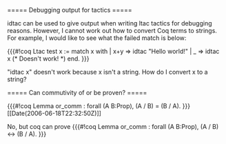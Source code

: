 ===== Debugging output for tactics =====

idtac can be used to give output when writing ltac tactics for debugging reasons. However, I cannot work out how to convert Coq terms to strings. For example, I would like to see what the failed match is below:

{{{#!coq 
Ltac test x :=
  match x with
  |  x+y => idtac "Hello world!"
  | _ => idtac x (* Doesn't work! *)
 end.
}}}

"idtac x" doesn't work because x isn't a string. How do I convert x to a string?

===== Can commutivity of or be proven? =====

{{{#!coq 
Lemma or_comm : forall (A B:Prop), (A \/ B) = (B \/ A).
}}}
[[Date(2006-06-18T22:32:50Z)]]

No, but coq can prove
{{{#!coq 
Lemma or_comm : forall (A B:Prop), (A \/ B) <-> (B \/ A).
}}}
